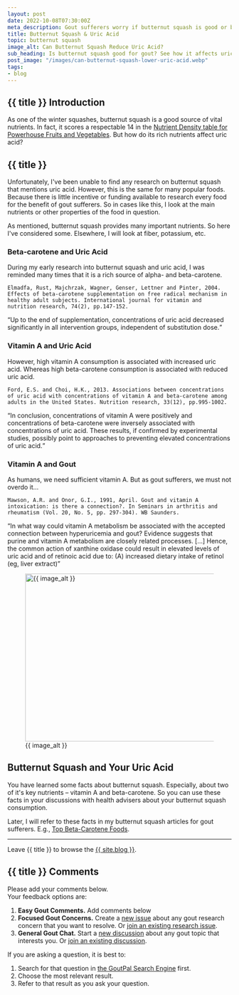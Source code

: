 ```yaml
---
layout: post
date: 2022-10-08T07:30:00Z
meta_description: Gout sufferers worry if butternut squash is good or bad for gout. First, check the science about its effects on uric acid.
title: Butternut Squash & Uric Acid
topic: butternut squash
image_alt: Can Butternut Squash Reduce Uric Acid?
sub_heading: Is butternut squash good for gout? See how it affects uric acid.
post_image: "/images/can-butternut-squash-lower-uric-acid.webp"
tags:
- blog
---
```

<h2 id="intro">{{ title }} Introduction</h2>
As one of the winter squashes, butternut squash is a good source of vital nutrients. In fact, it scores a respectable 14 in the <a href="https://alkascore.com/powerhouse-fruits-vegetables-list/">Nutrient Density table for Powerhouse Fruits and Vegetables</a>. But how do its rich nutrients affect uric acid?

<h2 id="butternut">{{ title }}</h2>
Unfortunately, I've been unable to find any research on butternut squash that mentions uric acid. However, this is the same for many popular foods. Because there is little incentive or funding available to research every food for the benefit of gout sufferers. So in cases like this, I look at the main nutrients or other properties of the food in question.

As mentioned, butternut squash provides many important nutrients. So here I've considered some. Elsewhere, I will look at fiber, potassium, etc.

<h3 id="carotene">Beta-carotene and Uric Acid</h3>
<p>During my early research into butternut squash and uric acid, I was reminded many times that it is a rich source of alpha- and beta-carotene. </p>
<code>Elmadfa, Rust, Majchrzak, Wagner, Genser, Lettner and Pinter, 2004. Effects of beta-carotene supplementation on free radical mechanism in healthy adult subjects. International journal for vitamin and nutrition research, 74(2), pp.147-152.</code>

<q cite="https://doi.org/10.1024/0300-9831.74.2.147">Up to the end of supplementation, concentrations of uric acid decreased significantly in all intervention groups, independent of substitution dose.</q>

<h3 id="vita">Vitamin A and Uric Acid</h3>
<p>However, high vitamin A consumption is associated with increased uric acid. Whereas high beta-carotene consumption is associated with reduced uric acid.</p>
<code>Ford, E.S. and Choi, H.K., 2013. Associations between concentrations of uric acid with concentrations of vitamin A and beta-carotene among adults in the United States. Nutrition research, 33(12), pp.995-1002.</code>

<q cite="https://dx.doi.org/10.1016/j.nutres.2013.08.008">In conclusion, concentrations of vitamin A were positively and concentrations of beta-carotene were inversely associated with concentrations of uric acid. These results, if confirmed by experimental studies, possibly point to approaches to preventing elevated concentrations of uric acid.</q>

<h3 id="gout">Vitamin A and Gout</h3>
<p>As humans, we need sufficient vitamin A. But as gout sufferers, we must not overdo it…</p>
<code>Mawson, A.R. and Onor, G.I., 1991, April. Gout and vitamin A intoxication: is there a connection?. In Seminars in arthritis and rheumatism (Vol. 20, No. 5, pp. 297-304). WB Saunders.</code>

<q cite="https://doi.org/10.1016/0049-0172(91)90030-4">In what way could vitamin A metabolism be associated with the accepted connection between hyperuricemia and gout? Evidence suggests that purine and vitamin A metabolism are closely related processes. […] Hence, the common action of xanthine oxidase could result in elevated levels of uric acid and of retinoic acid due to: (A) increased dietary intake of retinol (eg, liver extract)</q>

<figure id="image" class="inner">
<img src="{{ post_image }}" alt="{{ image_alt }}"  width="610" height="377">
  <figcaption>{{ image_alt }}</figcaption>
</figure>
<h2 id="next">Butternut Squash and Your Uric Acid</h2>
You have learned some facts about butternut squash. Especially, about two of it's key nutrients – vitamin A and beta-carotene. So you can use these facts in your discussions with health advisers about your butternut squash consumption.

Later, I will refer to these facts in my butternut squash articles for gout sufferers. E.g., <a href="https://goutpal.com/blog/beta-carotene-foods-gout/">Top Beta-Carotene Foods</a>.

<hr />
Leave {{ title }} to browse the <a href="/blog">{{ site.blog }}</a>.

<h2 id="comments">{{ title }} Comments</h2>
<p>Please add your comments below.<br />
Your feedback options are:</p>
<ol>
<li><b>Easy Gout Comments.</b> Add comments below</li>
<li><b>Focused Gout Concerns.</b> Create a <a href="https://github.com/kct2020/goutpal-info-11ty/issues/new/choose">new issue</a> about any gout research concern that you want to resolve. Or <a href="https://github.com/kct2020/goutpal-info-11ty/issues">join an existing research issue</a>.</li>
<li><b>General Gout Chat.</b> Start a <a href="https://github.com/kct2020/goutpal-com-skeleventy/discussions/new">new discussion</a> about any gout topic that interests you. Or <a href="https://github.com/kct2020/goutpal-com-skeleventy/discussions">join an existing discussion</a>.</li>
</ol>
<p>If you are asking a question, it is best to:</p>
<ol>
<li>Search for that question in <a href="https://cse.google.com/cse?cof=FORID:0&cx=partner-pub-4857169685716700:9780732506">the GoutPal Search Engine</a> first.</li>
<li>Choose the most relevant result.</li>
<li>Refer to that result as you ask your question.</li>
</ol>
<script src="https://giscus.app/client.js"
        data-repo="kct2020/goutpal-com-skeleventy"
        data-repo-id="R_kgDOGVSRQQ"
        data-category="GoutPal Links Comments🗣"
        data-category-id="DIC_kwDOGVSRQc4CRbFp"
        data-mapping="title"
        data-strict="0"
        data-reactions-enabled="1"
        data-emit-metadata="1"
        data-input-position="top"
        data-theme="light_tritanopia"
        data-lang="en"
        data-loading="lazy"
        crossorigin="anonymous"
        async>
</script>

